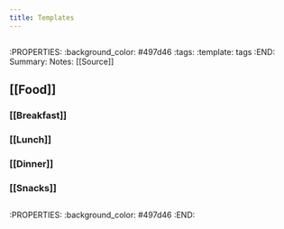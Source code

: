 ```yaml
---
title: Templates
---
```


## 
:PROPERTIES:
:background_color: #497d46
:tags: 
:template: tags
:END:
Summary:
Notes:
[[Source]]
## [[Food]]
### [[Breakfast]]
####
### [[Lunch]]
####
### [[Dinner]]
####
### [[Snacks]]
####
## 
:PROPERTIES:
:background_color: #497d46
:END:
